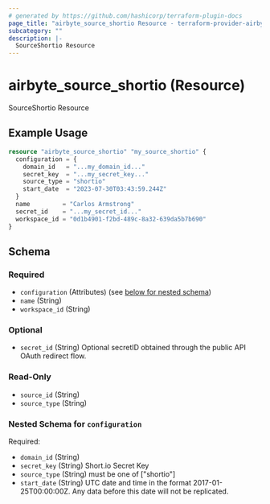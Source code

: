```yaml
---
# generated by https://github.com/hashicorp/terraform-plugin-docs
page_title: "airbyte_source_shortio Resource - terraform-provider-airbyte"
subcategory: ""
description: |-
  SourceShortio Resource
---
```


# airbyte_source_shortio (Resource)

SourceShortio Resource

## Example Usage

```terraform
resource "airbyte_source_shortio" "my_source_shortio" {
  configuration = {
    domain_id   = "...my_domain_id..."
    secret_key  = "...my_secret_key..."
    source_type = "shortio"
    start_date  = "2023-07-30T03:43:59.244Z"
  }
  name         = "Carlos Armstrong"
  secret_id    = "...my_secret_id..."
  workspace_id = "0d1b4901-f2bd-489c-8a32-639da5b7b690"
}
```

<!-- schema generated by tfplugindocs -->
## Schema

### Required

- `configuration` (Attributes) (see [below for nested schema](#nestedatt--configuration))
- `name` (String)
- `workspace_id` (String)

### Optional

- `secret_id` (String) Optional secretID obtained through the public API OAuth redirect flow.

### Read-Only

- `source_id` (String)
- `source_type` (String)

<a id="nestedatt--configuration"></a>
### Nested Schema for `configuration`

Required:

- `domain_id` (String)
- `secret_key` (String) Short.io Secret Key
- `source_type` (String) must be one of ["shortio"]
- `start_date` (String) UTC date and time in the format 2017-01-25T00:00:00Z. Any data before this date will not be replicated.


